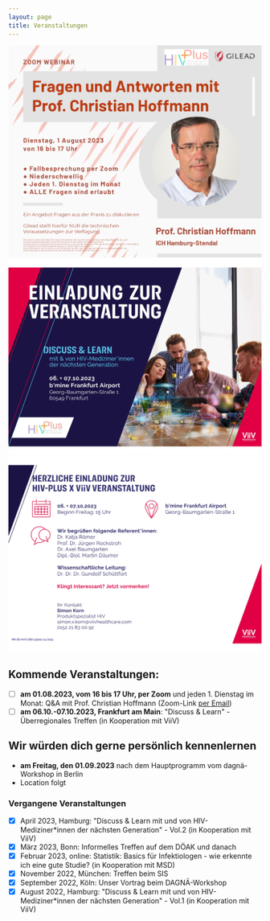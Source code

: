 ```yaml
---
layout: page
title: Veranstaltungen
---
```

![Flyer](/assets/img/HIVPlus_Flyer_Hoffmann_Version3.png)
![Flyer](/assets/img/HIVPlus_Flyer_Frankfurt_1.jpg)
![Flyer](/assets/img/HIVPlus_Flyer_Frankfurt_2.jpg)

## Kommende Veranstaltungen:
- [ ]  **am 01.08.2023, vom 16 bis 17 Uhr, per Zoom** und jeden 1. Dienstag im Monat: Q&A mit Prof. Christian Hoffmann (Zoom-Link [per Email](mailto:kontakt@hiv-plus.de))
- [ ]  **am 06.10.-07.10.2023, Frankfurt am Main**: "Discuss & Learn" - Überregionales Treffen (in Kooperation mit ViiV)

## Wir würden dich gerne persönlich kennenlernen
 - **am Freitag, den 01.09.2023** nach dem Hauptprogramm vom dagnä-Workshop in Berlin
 - Location folgt

### Vergangene Veranstaltungen
- [x]  April 2023, Hamburg: "Discuss & Learn mit und von HIV-Mediziner*innen der nächsten Generation" - Vol.2 (in Kooperation mit ViiV)
- [x]  März 2023, Bonn: Informelles Treffen auf dem DÖAK und danach
- [x]  Februar 2023, online: Statistik: Basics für Infektiologen - wie erkennte ich eine gute Studie? (in Kooperation mit MSD)
- [x]  November 2022, München: Treffen beim SIS
- [x]  September 2022, Köln: Unser Vortrag beim DAGNÄ-Workshop
- [x]  August 2022, Hamburg: "Discuss & Learn mit und von HIV-Mediziner*innen der nächsten Generation" - Vol.1 (in Kooperation mit ViiV)
